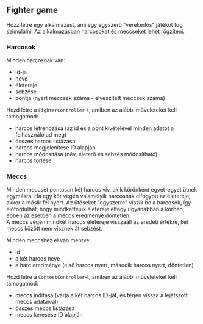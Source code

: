## Fighter game

Hozz létre egy alkalmazást, ami egy egyszerű "verekedős" játékot fog szimulálni! 
Az alkalmazásban harcosokat és meccseket lehet rögzíteni.

### Harcosok

Minden harcosnak van:

- id-ja
- neve
- életereje
- sebzése
- pontja (nyert meccsek száma - elveszített meccsek száma)

Hozd létre a `FighterController`-t, amiben az alábbi műveleteket kell támogatnod:

- harcos létrehozása (az id és a pont kivételével minden adatot a felhasználó ad meg)
- összes harcos listázása
- harcos megjelenítése ID alapján
- harcos módosítása (név, életerő és sebzés módosítható)
- harcos törlése

### Meccs

Minden meccset pontosan két harcos vív, akik körönként egyet-egyet ütnek egymásra. 
Ha egy kör végén valamelyik harcosnak elfogyott az életereje, akkor a másik fél nyert. 
Az ütéseket "egyszerre" viszik be a harcosok, így előfordulhat, hogy mindkettejük életereje elfogy ugyanabban 
a körben, ebben az esetben a meccs eredménye döntetlen.  
A meccs végén mindkét harcos életereje visszaáll az eredeti értékre, két meccs között nem visznek át sebzést.

Minden meccshez el van mentve:

- id
- a két harcos neve
- a harc eredménye (első harcos nyert, második harcos nyert, döntetlen)

Hozd létre a `ContestController`-t, amiben az alábbi műveleteket kell támogatnod:

- meccs indítása (várja a két harcos ID-ját, és térjen vissza a lejátszott meccs adataival)
- összes meccs listázása
- meccs keresése ID alapján